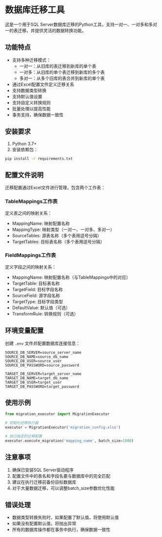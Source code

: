 # 数据库迁移工具

这是一个用于SQL Server数据库迁移的Python工具，支持一对一、一对多和多对一的表迁移，并提供灵活的数据转换功能。

## 功能特点

- 支持多种迁移模式：
  - 一对一：从旧库的表迁移到新库的单个表
  - 一对多：从旧库的单个表迁移到新库的多个表
  - 多对一：从多个旧库的表合并到新库的单个表
- 通过Excel配置文件定义迁移关系
- 支持数据类型转换
- 支持默认值设置
- 支持自定义转换规则
- 批量处理以提高性能
- 事务支持，确保数据一致性

## 安装要求

1. Python 3.7+
2. 安装依赖包：
```bash
pip install -r requirements.txt
```

## 配置文件说明

迁移配置通过Excel文件进行管理，包含两个工作表：

### TableMappings工作表

定义表之间的映射关系：

- MappingName: 映射配置名称
- MappingType: 映射类型（一对一、一对多、多对一）
- SourceTables: 源表名称（多个表用逗号分隔）
- TargetTables: 目标表名称（多个表用逗号分隔）

### FieldMappings工作表

定义字段之间的映射关系：

- MappingName: 映射配置名称（与TableMappings中的对应）
- TargetTable: 目标表名称
- TargetField: 目标字段名称
- SourceField: 源字段名称
- TargetType: 目标字段类型
- DefaultValue: 默认值（可选）
- TransformRule: 转换规则（可选）

## 环境变量配置

创建 `.env` 文件并配置数据库连接信息：

```
SOURCE_DB_SERVER=source_server_name
SOURCE_DB_NAME=source_db_name
SOURCE_DB_USER=source_user
SOURCE_DB_PASSWORD=source_password

TARGET_DB_SERVER=target_server_name
TARGET_DB_NAME=target_db_name
TARGET_DB_USER=target_user
TARGET_DB_PASSWORD=target_password
```

## 使用示例

```python
from migration_executor import MigrationExecutor

# 初始化迁移执行器
executor = MigrationExecutor('migration_config.xlsx')

# 执行指定的迁移配置
executor.execute_migration('mapping_name', batch_size=1000)
```

## 注意事项

1. 确保已安装SQL Server驱动程序
2. 配置文件中的表名和字段名要与数据库中的完全匹配
3. 建议在执行迁移前备份目标数据库
4. 对于大量数据迁移，可以调整batch_size参数优化性能

## 错误处理

- 数据类型转换失败时，如果配置了默认值，将使用默认值
- 如果没有配置默认值，将抛出异常
- 所有的数据库操作都在事务中执行，确保数据一致性 